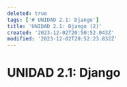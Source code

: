 ```yaml
---
deleted: true
tags: ['# UNIDAD 2.1: Django']
title: 'UNIDAD 2.1: Django (2)'
created: '2023-12-02T20:50:52.043Z'
modified: '2023-12-02T20:52:23.832Z'
---
```


# UNIDAD 2.1: Django
